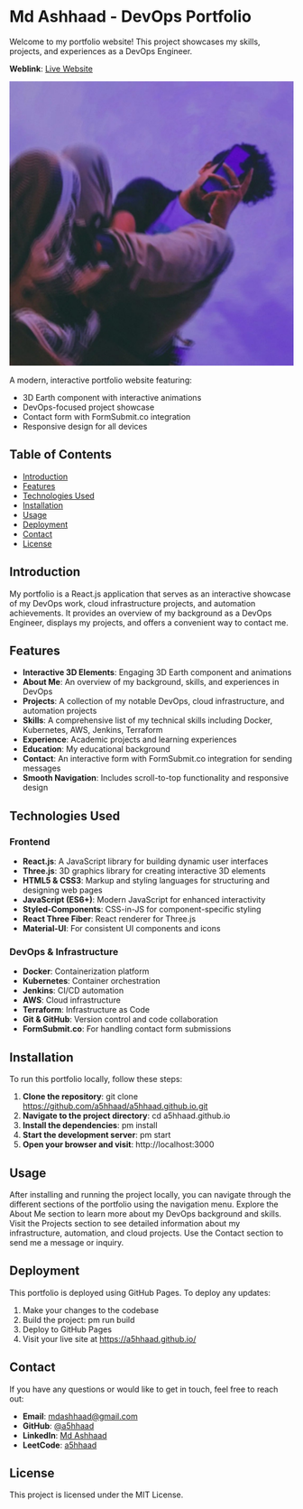 ﻿# Md Ashhaad - DevOps Portfolio

Welcome to my portfolio website! This project showcases my skills, projects, and experiences as a DevOps Engineer.

**Weblink**: [Live Website](https://a5hhaad.github.io/)

![Portfolio Preview](./src/images/HeroImage.jpg)

A modern, interactive portfolio website featuring:

- 3D Earth component with interactive animations
- DevOps-focused project showcase
- Contact form with FormSubmit.co integration
- Responsive design for all devices

## Table of Contents

- [Introduction](#introduction)
- [Features](#features)
- [Technologies Used](#technologies-used)
- [Installation](#installation)
- [Usage](#usage)
- [Deployment](#deployment)
- [Contact](#contact)
- [License](#license)

## Introduction

My portfolio is a React.js application that serves as an interactive showcase of my DevOps work, cloud infrastructure projects, and automation achievements. It provides an overview of my background as a DevOps Engineer, displays my projects, and offers a convenient way to contact me.

## Features

- **Interactive 3D Elements**: Engaging 3D Earth component and animations
- **About Me**: An overview of my background, skills, and experiences in DevOps
- **Projects**: A collection of my notable DevOps, cloud infrastructure, and automation projects
- **Skills**: A comprehensive list of my technical skills including Docker, Kubernetes, AWS, Jenkins, Terraform
- **Experience**: Academic projects and learning experiences
- **Education**: My educational background
- **Contact**: An interactive form with FormSubmit.co integration for sending messages
- **Smooth Navigation**: Includes scroll-to-top functionality and responsive design

## Technologies Used

### Frontend
- **React.js**: A JavaScript library for building dynamic user interfaces
- **Three.js**: 3D graphics library for creating interactive 3D elements
- **HTML5 & CSS3**: Markup and styling languages for structuring and designing web pages
- **JavaScript (ES6+)**: Modern JavaScript for enhanced interactivity
- **Styled-Components**: CSS-in-JS for component-specific styling
- **React Three Fiber**: React renderer for Three.js
- **Material-UI**: For consistent UI components and icons

### DevOps & Infrastructure
- **Docker**: Containerization platform
- **Kubernetes**: Container orchestration
- **Jenkins**: CI/CD automation
- **AWS**: Cloud infrastructure
- **Terraform**: Infrastructure as Code
- **Git & GitHub**: Version control and code collaboration
- **FormSubmit.co**: For handling contact form submissions

## Installation

To run this portfolio locally, follow these steps:

1. **Clone the repository**: git clone https://github.com/a5hhaad/a5hhaad.github.io.git
2. **Navigate to the project directory**: cd a5hhaad.github.io
3. **Install the dependencies**: 
pm install
4. **Start the development server**: 
pm start
5. **Open your browser and visit**: http://localhost:3000

## Usage

After installing and running the project locally, you can navigate through the different sections of the portfolio using the navigation menu. Explore the About Me section to learn more about my DevOps background and skills. Visit the Projects section to see detailed information about my infrastructure, automation, and cloud projects. Use the Contact section to send me a message or inquiry.

## Deployment

This portfolio is deployed using GitHub Pages. To deploy any updates:

1. Make your changes to the codebase
2. Build the project: 
pm run build
3. Deploy to GitHub Pages
4. Visit your live site at https://a5hhaad.github.io/

## Contact

If you have any questions or would like to get in touch, feel free to reach out:

- **Email**: mdashhaad@gmail.com
- **GitHub**: [@a5hhaad](https://github.com/a5hhaad)
- **LinkedIn**: [Md Ashhaad](https://www.linkedin.com/in/md-ashhaad/)
- **LeetCode**: [a5hhaad](https://leetcode.com/a5hhaad/)

## License

This project is licensed under the MIT License.
